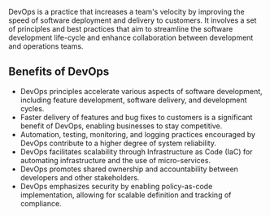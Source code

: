 DevOps is a practice that increases a team's velocity by improving the speed of software deployment and delivery to customers. It involves a set of principles and best practices that aim to streamline the software development life-cycle and enhance collaboration between development and operations teams.

## Benefits of DevOps

- DevOps principles accelerate various aspects of software development, including feature development, software delivery, and development cycles.
- Faster delivery of features and bug fixes to customers is a significant benefit of DevOps, enabling businesses to stay competitive.
- Automation, testing, monitoring, and logging practices encouraged by DevOps contribute to a higher degree of system reliability.
- DevOps facilitates scalability through Infrastructure as Code (IaC) for automating infrastructure and the use of micro-services.
- DevOps promotes shared ownership and accountability between developers and other stakeholders.
- DevOps emphasizes security by enabling policy-as-code implementation, allowing for scalable definition and tracking of compliance.



